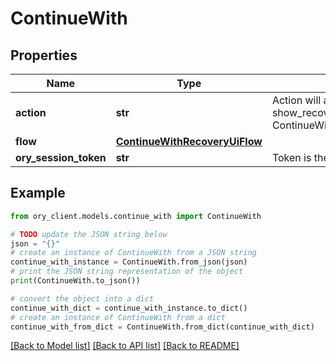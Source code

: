 # ContinueWith


## Properties

Name | Type | Description | Notes
------------ | ------------- | ------------- | -------------
**action** | **str** | Action will always be &#x60;show_recovery_ui&#x60; show_recovery_ui ContinueWithActionShowRecoveryUIString | 
**flow** | [**ContinueWithRecoveryUiFlow**](ContinueWithRecoveryUiFlow.md) |  | 
**ory_session_token** | **str** | Token is the token of the session | 

## Example

```python
from ory_client.models.continue_with import ContinueWith

# TODO update the JSON string below
json = "{}"
# create an instance of ContinueWith from a JSON string
continue_with_instance = ContinueWith.from_json(json)
# print the JSON string representation of the object
print(ContinueWith.to_json())

# convert the object into a dict
continue_with_dict = continue_with_instance.to_dict()
# create an instance of ContinueWith from a dict
continue_with_from_dict = ContinueWith.from_dict(continue_with_dict)
```
[[Back to Model list]](../README.md#documentation-for-models) [[Back to API list]](../README.md#documentation-for-api-endpoints) [[Back to README]](../README.md)


